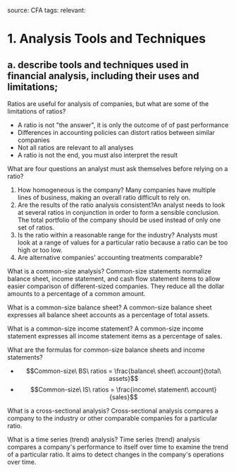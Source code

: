 source: CFA
tags: 
relevant: 

# 1. Analysis Tools and Techniques

## a. describe tools and techniques used in financial analysis, including their uses and limitations;

Ratios are useful for analysis of companies, but what are some of the limitations of ratios?
- A ratio is not "the answer", it is only the outcome of of past performance
- Differences in accounting policies can distort ratios between similar companies
- Not all ratios are relevant to all analyses
- A ratio is not the end, you must also interpret the result

What are four questions an analyst must ask themselves before relying on a ratio?
1. How homogeneous is the company? Many companies have multiple lines of business, making an overall ratio difficult to rely on.
2. Are the results of the ratio analysis consistent?An analyst needs to look at several ratios in conjunction in order to form a sensible conclusion. The total portfolio of the company should be used instead of only one set of ratios.
3.  Is the ratio within a reasonable range for the industry? Analysts must look at a range of values for a particular ratio because a ratio can be too high or too low.
4.  Are alternative companies' accounting treatments comparable? 

What is a common-size analysis?
Common-size statements normalize balance sheet, income statement, and cash flow statement items to allow easier comparison of different-sized companies. They reduce all the dollar amounts to a percentage of a common amount.

What is a common-size balance sheet?
A common-size balance sheet expresses all balance sheet accounts as a percentage of total assets.

What is a common-size income statement?
A common-size income statement expresses all income statement items as a percentage of sales.

What are the formulas for common-size balance sheets and income statements?
- $$Common-size\ BS\ ratios = \frac{balance\ sheet\ account}{total\ assets}$$
- $$Common-size\ IS\ ratios = \frac{income\ statement\ account}{sales}$$

What is a cross-sectional analysis?
Cross-sectional analysis compares a company to the industry or other comparable companies for a particular ratio.

What is a time series (trend) analysis?
Time series (trend) analysis compares a company's performance to itself over time to examine the trend of a particular ratio. It aims to detect changes in the company's operations over time.

